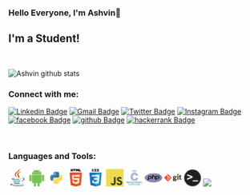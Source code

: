 ### Hello Everyone, I'm Ashvin👋



## I'm a Student!



<br/>


![Ashvin github stats](https://github-readme-stats.vercel.app/api?username=Ashvin0740&&&show_icons=true&hide_border=false&title_color=ffffff&text_color=daf7dc&icon_color=bb2acf&bg_color=191919)




### Connect with me:
<!--
<a target="_blank" href="https://www.linkedin.com/in/ashvin-vanol-aa63531b0/">
  <img align="left" alt="LinkdeIN" width="22px" src="https://cdn.jsdelivr.net/npm/simple-icons@v3/icons/linkedin.svg" />
</a>
<a target="_blank" href="https://api.whatsapp.com/send?phone=">
  <img align="left" alt="Whatsapp" width="22px" src="https://cdn.jsdelivr.net/npm/simple-icons@v3/icons/whatsapp.svg" />
</a>
<a target="_blank" href="https://www.instagram.com/ashuu_vanol_44/">
  <img align="left" alt="Instagram" width="22px" src="https://cdn.jsdelivr.net/npm/simple-icons@v3/icons/instagram.svg" />
</a>
<a target="_blank" href="#">
  <img align="left" alt="Devto" width="22px" src="https://cdn.jsdelivr.net/npm/simple-icons@v3/icons/dev-dot-to.svg" />
</a>
<a target="_blank" href="mailto:ashvinvanol44@gmail.com">
  <img align="left" alt="Gmail" width="22px" src="https://cdn.jsdelivr.net/npm/simple-icons@v3/icons/gmail.svg" />
</a>
<a target="_blank" href="https://www.facebook.com/ashvin.vanol.900">
  <img align="left" alt="Facebook" width="22px" src="https://cdn.jsdelivr.net/npm/simple-icons@v3/icons/facebook.svg" />
</a>
<a target="_blank" href="https://twitter.com/AshvinVanol">
  <img align="left" alt="Facebook" width="22px" src="https://cdn.jsdelivr.net/npm/simple-icons@v3/icons/twitter.svg" />
</a>
-->

[![Linkedin Badge](https://img.shields.io/badge/-AshvinVanol-blue?style=flat&logo=Linkedin&logoColor=white&link=https://www.linkedin.com/in/ashvin-vanol-aa63531b0/)](https://www.linkedin.com/in/ashvin-vanol-aa63531b0/)
[![Gmail Badge](https://img.shields.io/badge/-AshvinVanol-c14438?style=flat&logo=Gmail&logoColor=white&link=mailto:ashvinvanol44@gmail.com)](mailto:ashvinvanol44@gmail.com)
[![Twitter Badge](https://img.shields.io/badge/-AshvinVanol-blue?style=flat&logo=twitter&logoColor=white&link=https://twitter.com/AshvinVanol)](https://twitter.com/AshvinVanol)
[![Instagram Badge](https://img.shields.io/badge/-AshvinVanol-deeppink?style=flat&logo=instagram&logoColor=white&link=https://www.instagram.com/ashuu_vanol_44/)](https://www.instagram.com/ashuu_vanol_44/)
[![facebook Badge](https://img.shields.io/badge/-AshvinVanol-blue?style=flat&logo=facebook&logoColor=white&link=https://www.facebook.com/ashvin.vanol.900)](https://www.facebook.com/ashvin.vanol.900)
[![github Badge](https://img.shields.io/badge/-AshvinVanol-black?style=flat&logo=github&logoColor=white&link=https://github.com/Ashvin0740)](https://github.com/Ashvin0740)
[![hackerrank Badge](https://img.shields.io/badge/-AshvinVanol-weight?style=flat&logo=hackerrank&logoColor=white&link=https://www.hackerrank.com/18it_ashvin_van1)](https://www.hackerrank.com/18it_ashvin_van1)

<br />

### Languages and Tools:


<code><img height="35" src="https://raw.githubusercontent.com/github/explore/80688e429a7d4ef2fca1e82350fe8e3517d3494d/topics/java/java.png"></code>
<code><img height="35" src="https://raw.githubusercontent.com/github/explore/80688e429a7d4ef2fca1e82350fe8e3517d3494d/topics/android/android.png"></code>
<code><img height="35" src="https://raw.githubusercontent.com/github/explore/80688e429a7d4ef2fca1e82350fe8e3517d3494d/topics/python/python.png"></code>
<code><img height="35" src="https://raw.githubusercontent.com/github/explore/80688e429a7d4ef2fca1e82350fe8e3517d3494d/topics/html/html.png"></code>
<code><img height="35" src="https://raw.githubusercontent.com/github/explore/80688e429a7d4ef2fca1e82350fe8e3517d3494d/topics/css/css.png"></code>
<code><img height="35" src="https://raw.githubusercontent.com/github/explore/80688e429a7d4ef2fca1e82350fe8e3517d3494d/topics/javascript/javascript.png"></code>
<code><img height="35" src="https://raw.githubusercontent.com/github/explore/80688e429a7d4ef2fca1e82350fe8e3517d3494d/topics/c/c.png"></code>
<code><img height="35" src="https://raw.githubusercontent.com/github/explore/80688e429a7d4ef2fca1e82350fe8e3517d3494d/topics/php/php.png"></code>
<code><img height="35" src="https://raw.githubusercontent.com/github/explore/80688e429a7d4ef2fca1e82350fe8e3517d3494d/topics/git/git.png"></code>
<code><img height="35" src="https://raw.githubusercontent.com/github/explore/80688e429a7d4ef2fca1e82350fe8e3517d3494d/topics/terminal/terminal.png"></code>
<code><img height="35" src="https://www.kindpng.com/picc/m/25-255595_icon-android-studio-logo-hd-png-download.png"></code>

<br />
<br /> 

